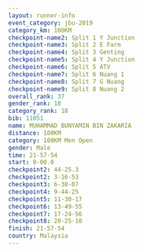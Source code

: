 ```yaml
---
layout: runner-info 
event_category: jbu-2019 
category_km: 100KM 
checkpoint-name2: Split 1 Y Junction  
checkpoint-name3: Split 2 E Farm  
checkpoint-name4: Split 3 Genting  
checkpoint-name5: Split 4 Y Junction 
checkpoint-name6: Split 5 ATV 
checkpoint-name7: Split 6 Nuang 1 
checkpoint-name8: Split 7 G Nuang 
checkpoint-name9: Split 8 Nuang 2 
overall_rank: 37
gender_rank: 18
category_rank: 18
bib: 11051
name: MUHAMMAD BUNYAMIN BIN ZAKARIA
distance: 100KM
category: 100KM Men Open
gender: Male
time: 21-57-54
start: 0-00.0
checkpoint2: 44-25.3
checkpoint2: 3-16-53
checkpoint3: 6-38-07
checkpoint4: 9-44-25
checkpoint5: 11-30-17
checkpoint6: 13-49-55
checkpoint7: 17-24-56
checkpoint8: 20-25-10
finish: 21-57-54
country: Malaysia
---
```

